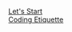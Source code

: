 [Let's Start](https://johnwaits.github.io/MyBlog/)  
[Coding Etiquette](https://jonmary.github.io/blog/coding_etiquette)

